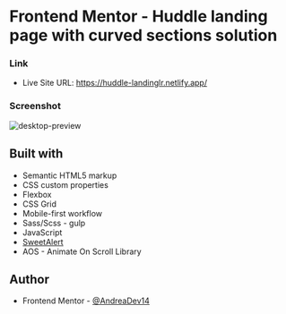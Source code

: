 # Frontend Mentor - Huddle landing page with curved sections solution

### Link

- Live Site URL: https://huddle-landinglr.netlify.app/

### Screenshot

![desktop-preview](https://user-images.githubusercontent.com/108431169/197358822-1fad2858-b0ee-4d53-8865-58cba3b7de81.jpg)




## Built with

- Semantic HTML5 markup
- CSS custom properties
- Flexbox
- CSS Grid
- Mobile-first workflow
- Sass/Scss - gulp
- JavaScript
- [SweetAlert](https://sweetalert2.github.io/) 
-  AOS - Animate On Scroll Library





## Author
- Frontend Mentor - [@AndreaDev14](https://www.frontendmentor.io/profile/AndreaDev14)


